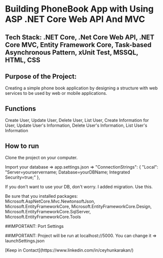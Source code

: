# Building PhoneBook App with Using ASP .NET Core Web API And MVC 
## Tech Stack: .NET Core, .Net Core Web API, .NET Core MVC, Entity Framework Core, Task-based Asynchronous Pattern, xUnit Test, MSSQL, HTML, CSS

## Purpose of the Project:
Creating a simple phone book application by designing a structure with web services to be used by web or mobile applications. 

## Functions
Create User,
Update User,
Delete User,
List User,
Create Information for User,
Update User's Information,
Delete User's Information,
List User's Information

## How to run
Clone the project on your computer.
<p>Import your database => app.settings.json =>
  "ConnectionStrings": {
    "Local": "Server=yourservername; Database=yourDBName; Integrated Security=true;"
  },  </p>
  <p>If you don't want to use your DB, don't worry. I added migration. Use this.</p>
  
  <p>Be sure that you installed packages: Microsoft.AspNetCore.Mvc.NewtonsoftJson, Microsoft.EntityFrameworkCore, Microsoft.EntityFrameworkCore.Design,
  Microsoft.EntityFrameworkCore.SqlServer, Microsoft.EntityFrameworkCore.Tools
</p>
<p> ##IMPORTANT: Port Settings </p>
<p> ##IMPORTANT: Project will be run at localhost://5000. You can change it => launchSettings.json   </p>
[Keep in Contact](https://www.linkedin.com/in/ceyhunkarakan/)
